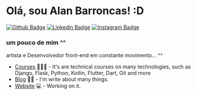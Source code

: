 # Olá, sou Alan Barroncas! :D

[![Github Badge](https://img.shields.io/badge/-Github-000?style=flat-square&logo=Github&logoColor=white&link=https://github.com/Hunterland)](https://github.com/Hunterland)
[![Linkedin Badge](https://img.shields.io/badge/-LinkedIn-blue?style=flat-square&logo=Linkedin&logoColor=white&link=https://www.linkedin.com/in/alan-barroncas/)](https://www.linkedin.com/in/alan-barroncas/)
[![Instagram Badge](https://img.shields.io/badge/-Instagram-red?style=flat-square&logo=Instagram&logoColor=white&link=https://www.instagram.com/hunter_prmts/)](https://www.instagram.com/hunter_prmts/)

### um pouco de mim ^^
artista e Desenvolvedor front-end em constante movimento... ^^

- [Courses](https://www.treinaweb.com.br/cursos-online?q=fagner+pinheiro) 👨🏼‍🏫 - It's are technical courses on many technologies, such as Django, Flask, Python, Kotlin, Flutter, Dart, Git and more
- [Blog](https://www.treinaweb.com.br/blog/author/fagner-pinheiro/) ✍🏼 - I'm write about many things.
- [Website](https://fagnerpsantos.dev/) 💻 - Working on it.
